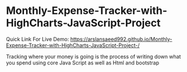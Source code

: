 # Monthly-Expense-Tracker-with-HighCharts-JavaScript-Project

Quick Link For Live Demo:
https://arslansaeed992.github.io/Monthly-Expense-Tracker-with-HighCharts-JavaScript-Project-/

Tracking where your money is going is the process of writing down what you spend using core Java Script as well as Html and bootstrap
